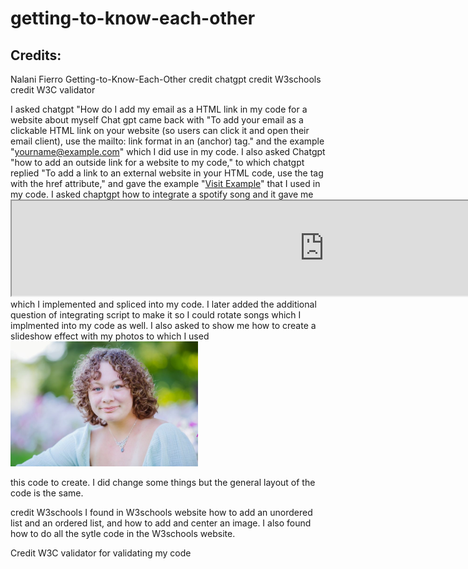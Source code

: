 # getting-to-know-each-other
## Credits: 
Nalani Fierro
Getting-to-Know-Each-Other
credit chatgpt
credit W3schools
credit W3C validator

I asked chatgpt "How do I add my email as a HTML link in my code for a website about myself
Chat gpt came back with "To add your email as a clickable HTML link on your website (so users can click it and open their email client), use the mailto: link format in an <a> (anchor) tag." and the example "<a href="mailto:yourname@example.com">yourname@example.com</a>" which I did use in my code.
I also asked Chatgpt "how to add an outside link for a website to my code," to which chatgpt replied "To add a link to an external website in your HTML code, use the <a> tag with the href attribute," and gave the example "<a href="https://www.example.com">Visit Example</a>" that I used in my code.
I asked chaptgpt how to integrate a spotify song and it gave me <!-- Spotify embed for a specific track -->
    <iframe id="spotifyPlayer"
        src="https://open.spotify.com/embed/track/6VNXmo59yDYgcwLS17UNAW?utm_source=generator"
        width="1000"
        height="152" 
        allowfullscreen="" 
        allow="autoplay; clipboard-write; encrypted-media; fullscreen; picture-in-picture"
        loading="lazy">
    </iframe>
    which I implemented and spliced into my code. I later added the additional question of integrating script to make it so I could rotate songs which I implmented into my code as well.
    I also asked to show me how to create a slideshow effect with my photos to which I used  <img id="slideshow" src="me-800-by-800.jpg" alt="" width="300">

  <script>
    const images = [
      'me-800-by-800.jpg',
      'me2-test-800.jpg',
      'group-800-by-800.jpg',
      'dogs1-800-by-800.jpg',
      'dogs2-800.jpg',
      'dogs3-800.jpg'
    ];
    let currentIndex = 0;
    const imgElement = document.getElementById('slideshow');
    setInterval(() => {
      currentIndex = (currentIndex + 1) % images.length; // loop back to start
      imgElement.src = images[currentIndex];
    }, 3000); // change image every 10 seconds
  </script>
  this code to create. I did change some things but the general layout of the code is the same.

credit W3schools
I found in W3schools website how to add an unordered list and an ordered list, and how to add and center an image. I also found how to do all the sytle code in the W3schools website.

Credit W3C validator for validating my code